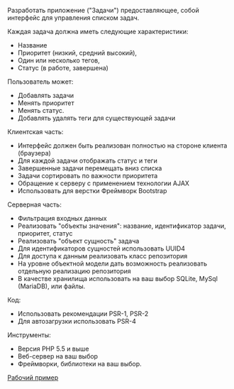 Разработать приложение ("Задачи") предоставляющее, собой интерфейс для управления списком задач.

Каждая задача должна иметь следующие характеристики:
- Название
- Приоритет (низкий, средний высокий),
- Один или несколько тегов,
- Статус (в работе, завершена)

Пользователь может:
- Добавлять задачи
- Менять приоритет
- Менять статус.
- Добавлять удалять теги для существующей задачи

Клиентская часть:
- Интерфейс должен быть реализован полностью на стороне клиента (браузера)
- Для каждой задачи отображать статус и теги
- Завершенные задачи перемещать вниз списка
- Задачи сортировать по важности приоритета
- Обращение к серверу с применением технологии AJAX
- Использовать для верстки Фреймворк Bootstrap

Серверная часть:
- Фильтрация входных данных
- Реализовать "объекты значения": название, идентификатор задачи, приоритет, статус
- Реализовать "объект сущность" задача
- Для идентификаторов сущностей использовать UUID4
- Для доступа к данным реализовать класс репозитория
- На уровне объектной модели дать возможность реализовать отдельную реализацию репозитория
- В качестве хранилища использовать на ваш выбор SQLite, MySql (MariaDB), или файлы.

Код:
- Использовать рекомендации PSR-1, PSR-2
- Для автозагрузки использовать PSR-4

Инструменты:
- Версия PHP 5.5 и выше
- Веб-сервер на ваш выбор
- Фреймворки, библиотеки на ваш выбор.

[Рабочий пример](http://ivankuzin.ru/tasks/)
